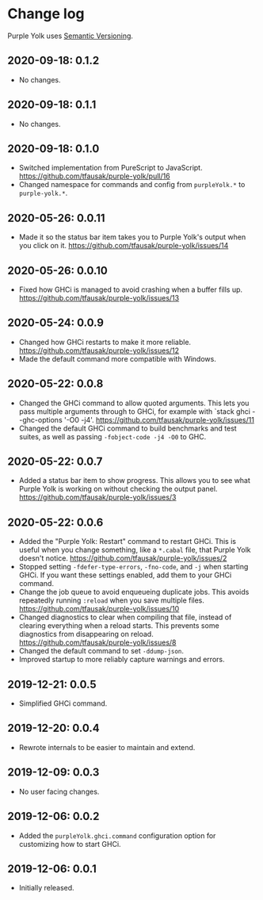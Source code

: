 # Change log

Purple Yolk uses [Semantic Versioning](https://semver.org/spec/v2.0.0.html).

## 2020-09-18: 0.1.2

- No changes.

## 2020-09-18: 0.1.1

- No changes.

## 2020-09-18: 0.1.0

- Switched implementation from PureScript to JavaScript. <https://github.com/tfausak/purple-yolk/pull/16>
- Changed namespace for commands and config from `purpleYolk.*` to `purple-yolk.*`.

## 2020-05-26: 0.0.11

- Made it so the status bar item takes you to Purple Yolk's output when you click on it. <https://github.com/tfausak/purple-yolk/issues/14>

## 2020-05-26: 0.0.10

- Fixed how GHCi is managed to avoid crashing when a buffer fills up. <https://github.com/tfausak/purple-yolk/issues/13>

## 2020-05-24: 0.0.9

- Changed how GHCi restarts to make it more reliable. <https://github.com/tfausak/purple-yolk/issues/12>
- Made the default command more compatible with Windows.

## 2020-05-22: 0.0.8

- Changed the GHCi command to allow quoted arguments. This lets you pass multiple arguments through to GHCi, for example with `stack ghci --ghc-options '-O0 -j4'. <https://github.com/tfausak/purple-yolk/issues/11>
- Changed the default GHCi command to build benchmarks and test suites, as well as passing `-fobject-code -j4 -O0` to GHC.

## 2020-05-22: 0.0.7

- Added a status bar item to show progress. This allows you to see what Purple Yolk is working on without checking the output panel. <https://github.com/tfausak/purple-yolk/issues/3>

## 2020-05-22: 0.0.6

- Added the "Purple Yolk: Restart" command to restart GHCi. This is useful when you change something, like a `*.cabal` file, that Purple Yolk doesn't notice. <https://github.com/tfausak/purple-yolk/issues/2>
- Stopped setting `-fdefer-type-errors`, `-fno-code`, and `-j` when starting GHCi. If you want these settings enabled, add them to your GHCi command.
- Change the job queue to avoid enqueueing duplicate jobs. This avoids repeatedly running `:reload` when you save multiple files. <https://github.com/tfausak/purple-yolk/issues/10>
- Changed diagnostics to clear when compiling that file, instead of clearing everything when a reload starts. This prevents some diagnostics from disappearing on reload. <https://github.com/tfausak/purple-yolk/issues/8>
- Changed the default command to set `-ddump-json`.
- Improved startup to more reliably capture warnings and errors.

## 2019-12-21: 0.0.5

- Simplified GHCi command.

## 2019-12-20: 0.0.4

- Rewrote internals to be easier to maintain and extend.

## 2019-12-09: 0.0.3

- No user facing changes.

## 2019-12-06: 0.0.2

- Added the `purpleYolk.ghci.command` configuration option for customizing how to start GHCi.

## 2019-12-06: 0.0.1

- Initially released.
